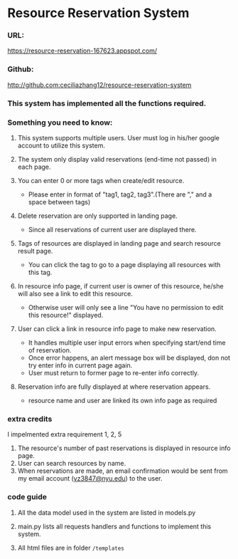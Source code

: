 # Resource Reservation System

### URL: 
https://resource-reservation-167623.appspot.com/

### Github: 
http://github.com:ceciliazhang12/resource-reservation-system

### This system has implemented all the functions required.

### Something you need to know:

1. This system supports multiple users. User must log in his/her google account to utilize this system.

2. The system only display valid reservations (end-time not passed) in each page.

3. You can enter 0 or more tags when create/edit resource.
	- Please enter in format of "tag1, tag2, tag3".(There are "," and a space between tags)

4. Delete reservation are only supported in landing page.
	- Since all reservations of current user are displayed there.
	
5. Tags of resources are displayed in landing page and search resource result page.
	- You can click the tag to go to a page displaying all resources with this tag.

5. In resource info page, if current user is owner of this resource, he/she will also see a link to edit this resource.
	- Otherwise user will only see a line "You have no permission to edit this resource!" displayed.
	  
6. User can click a link in resource info page to make new reservation.
	- It handles multiple user input errors when specifying start/end time of reservation.
	- Once error happens, an alert message box will be displayed, don not try enter info in current page again.
	- User must return to former page to re-enter info correctly.
	
7. Reservation info are fully displayed at where reservation appears.
	- resource name and user are linked its own info page as required
	
### extra credits
I impelmented extra requirement 1, 2, 5
1. The resource's number of past reservations is displayed in resource info page.
2. User can search resources by name.
5. When reservations are made, an email confirmation would be sent from my email account (yz3847@nyu.edu) to the user.

### code guide
1. All the data model used in the system are listed in models.py

2. main.py lists all requests handlers and functions to implement this system.

3. All html files are in folder `/templates`
